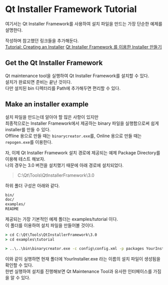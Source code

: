 # Qt Installer Framework Tutorial

여기서는 Qt Installer Framework를 사용하여 설치 파일을 만드는 가장 단순한 예제를 설명한다.  

작성하며 참고했던 링크들을 추가해둔다.  
[Tutorial: Creating an Installer](http://doc.qt.io/qtinstallerframework/ifw-tutorial.html)
[Qt Installer Framework 를 이용한 Installer 만들기](https://www.qtocube.co.kr/qt-forum/bbs/board.php?bo_table=tip&wr_id=37)


## Get the Qt Installer Framework

Qt maintenance tool을 실행하여 Qt Installer Framework를 설치할 수 있다.  
설치가 완료되면 준비는 끝난 것이다.  
다만 설치된 bin 디렉터리를 Path에 추가해두면 편리할 수 있다.  

## Make an installer example

설치 파일을 만드는데 알아야 할 많은 사항이 있지만  
최종적으로는 Installer Framework에서 제공하는 binary 파일을 실행함으로써 쉽게 installer를 만들 수 있다.  
Offline 용으로 만들 때는 `binarycreator.exe`를, Online 용으로 만들 때는 `repogen.exe`를 이용한다.  

자, 이제 Qt Installer Framework 설치 경로에 제공되는 예제 Package Directory를 이용해 테스트 해보자.  
나의 경우는 3.0 버전을 설치했기 때문에 아래 경로에 설치되었다.  

> C:\Qt\Tools\QtInstallerFramework\3.0

하위 폴더 구성은 아래와 같다.  

```sh
bin/
doc/
examples/
README
```

제공되는 가장 기본적인 예제 폴더는 examples/tutorial 이다.  
이 폴더를 이용하여 설치 파일을 만들어볼 것이다.  

```cmd
> cd C:\Qt\Tools\QtInstallerFramework\3.0
> cd examples\tutorial

> ..\..\bin\binarycreator.exe -c config\config.xml -p packages YourInstaller.exe
```

이와 같이 실행하면 현재 폴더에 YourInstaller.exe 라는 이름의 설치 파일이 생성됨을 확인할 수 있다.  
한번 실행하여 설치를 진행해보면 Qt Maintenance Tool과 유사한 인터페이스를 가짐을 알 수 있다.  
